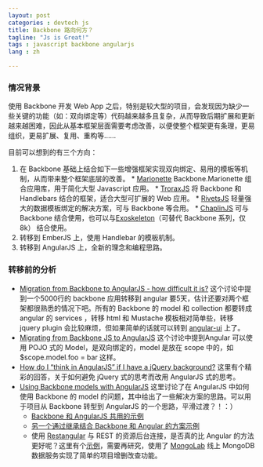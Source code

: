 ```yaml
---
layout: post
categories : devtech js
title: Backbone 路向何方？
tagline: "Js is Great!"
tags : javascript backbone angularjs
lang : zh

---
```


### 情况背景

使用 Backbone 开发 Web App 之后，特别是较大型的项目，会发现因为缺少一些关键的功能（如：双向绑定等）代码越来越多且复杂，从而导致后期扩展和更新越来越困难，因此从基本框架层面需要考虑改善，以便使整个框架更有条理，更易组织，更易扩展、复用、重构等……

目前可以想到的有三个方向：

  1. 在 Backbone 基础上结合如下一些增强框架实现双向绑定、易用的模板等机制，从而带来整个框架底层的改善。
    * [Marionette](http://marionettejs.com) Backbone.Marionette 组合应用库，用于简化大型 Javascript 应用。
    * [TroraxJS](http://thoraxjs.org/) 将 Backbone 和 Handlebars 结合的框架，适合大型可扩展的 Web 应用。
    * [RivetsJS](http://www.rivetsjs.com/) 轻量强大的数据模板绑定的解决方案，可与 Backbone 等合用。
    * [ChaplinJS](http://chaplinjs.org/) 可与 Backbone 结合使用，也可以与[Exoskeleton](http://exosjs.com/)（可替代 Backbone 系列，仅 8k） 结合使用。
  2. 转移到 EmberJS 上，使用 Handlebar 的模板机制。
  3. 转移到 AngularJS 上，全新的理念和编程思路。

### 转移前的分析

* [Migration from Backbone to AngularJS - how difficult it is?](http://stackoverflow.com/questions/16039966/migration-from-backbone-to-angularjs-how-difficult-it-is) 这个讨论中提到一个5000行的 backbone 应用转移到 angular 要5天，估计还要对两个框架都很熟悉的情况下吧。所有的 Backbone 的 model 和 collection 都要转成 angular 的 services ，转移 html 和 Mustache 模板相对简单些，转移 jquery plugin 会比较麻烦，但如果简单的话就可以转到 [angular-ui](http://angular-ui.github.io/) 上了。
* [Migrating from Backbone JS to AngularJS](http://stackoverflow.com/questions/14875731/migrating-from-backbone-js-to-angularjs) 这个讨论中提到Angular 可以使用 POJO 式的 Model，是双向绑定的，model 是放在 scope 中的，如 $scope.model.foo = bar 这样。
* [How do I “think in AngularJS” if I have a jQuery background?](http://stackoverflow.com/questions/14994391/how-do-i-think-in-angularjs-if-i-have-a-jquery-background) 这里有个精彩的回答，关于如何避免 jQuery 式的思考而改用 AngularJS 式的思考。
* [Using Backbone models with AngularJS](http://stackoverflow.com/questions/16895758/using-backbone-models-with-angularjs) 这里讨论了在 AngularJS 中如何使用 Backbone 的 model 的问题，其中给出了一些解决方案的思路。可以用于项目从 Backbone 转型到 AngularJS 的一个思路，平滑过渡？！：）
  * [Backbone 和 AngularJS 共用的示例](http://jsbin.com/ivumuz/2/edit)
  * [另一个通过继承结合 Backbone 和 Angular 的方案示例](http://jsfiddle.net/HszLj/)
  * 使用 [Restangular](https://github.com/mgonto/restangular) 与 REST 的资源后台连接，是否真的比 Angular 的方法更好呢？这里有个[示例](http://jsfiddle.net/HszLj/)，需要再研究，使用了 [MongoLab](https://mongolab.com) 线上 MongoDB 数据服务实现了简单的项目增删改查功能。
